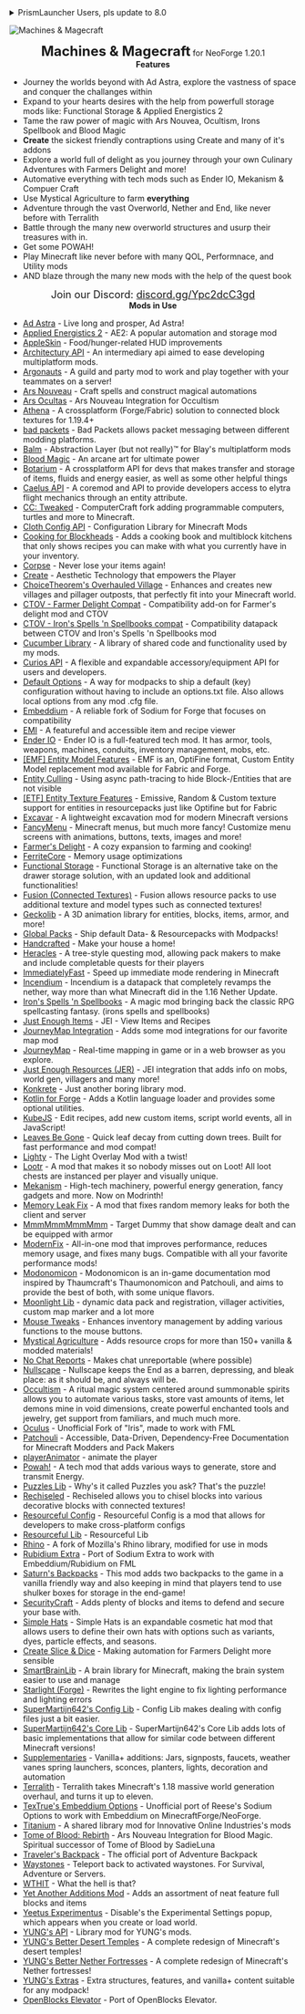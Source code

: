 <details>
<summary>PrismLauncher Users, pls update to 8.0</summary>
This modpack is made with NeoForge, and PrismLauncher versions prior to 8.0 doesn't support this.
When using an oudated launcher the launcher might just download forge og nothing at all, and i cannot guarantee that the modpack will work in such cases.
Please update the launcher :D
</details>

![Machines & Magecraft](https://web-static.sebsa.dk/spellbook-dev/Machines-Magecraft-Title.png)
<center><span><strong><font size=5>Machines & Magecraft</font></strong> for NeoForge 1.20.1</span></center>
<center><span><strong>Features</strong></span></center>

- Journey the worlds beyond with Ad Astra, explore the vastness of space and conquer the challanges within
- Expand to your hearts desires with the help from powerfull storage mods like: Functional Storage & Applied Energistics 2
- Tame the raw power of magic with Ars Nouvea, Ocultism, Irons Spellbook and Blood Magic
- **Create** the sickest friendly contraptions using Create and many of it's addons
- Explore a world full of delight as you journey through your own Culinary Adventures with Farmers Delight and more!
- Automative everything with tech mods such as Ender IO, Mekanism & Compuer Craft
- Use Mystical Agriculture to farm **everything**
- Adventure through the vast Overworld, Nether and End, like never before with Terralith
- Battle through the many new overworld structures and usurp their treasures with in.
- Get some POWAH!
- Play Minecraft like never before with many QOL, Performnace, and Utility mods
- AND blaze through the many new mods with the help of the quest book

<center><span><font size=4>Join our Discord: <a href="discord.gg/Ypc2dcC3gd">discord.gg/Ypc2dcC3gd</a></font></span></center>
<center><span><strong>Mods in Use</strong></span></center>

- [Ad Astra](https://modrinth.com/mod/3ufwT9JF) - Live long and prosper, Ad Astra!
- [Applied Energistics 2](https://modrinth.com/mod/XxWD5pD3) - AE2: A popular automation and storage mod
- [AppleSkin](https://modrinth.com/mod/EsAfCjCV) - Food/hunger-related HUD improvements
- [Architectury API](https://modrinth.com/mod/lhGA9TYQ) - An intermediary api aimed to ease developing multiplatform mods.
- [Argonauts](https://modrinth.com/mod/bb2EpKpx) - A guild and party mod to work and play together with your teammates on a server!
- [Ars Nouveau](https://modrinth.com/mod/TKB6INcv) - Craft spells and construct magical automations
- [Ars Ocultas](https://modrinth.com/mod/Tsw8vbks) - Ars Nouveau Integration for Occultism
- [Athena](https://modrinth.com/mod/b1ZV3DIJ) - A crossplatform (Forge/Fabric) solution to connected block textures for 1.19.4+
- [bad packets](https://modrinth.com/mod/ftdbN0KK) - Bad Packets allows packet messaging between different modding platforms.
- [Balm](https://modrinth.com/mod/MBAkmtvl) - Abstraction Layer (but not really)™ for Blay's multiplatform mods
- [Blood Magic](https://modrinth.com/mod/PbNc6qBY) - An arcane art for ultimate power
- [Botarium](https://modrinth.com/mod/2u6LRnMa) - A crossplatform API for devs that makes transfer and storage of items, fluids and energy easier, as well as some other helpful things
- [Caelus API](https://modrinth.com/mod/40FYwb4z) - A coremod and API to provide developers access to elytra flight mechanics through an entity attribute.
- [CC: Tweaked](https://modrinth.com/mod/gu7yAYhd) - ComputerCraft fork adding programmable computers, turtles and more to Minecraft.
- [Cloth Config API](https://modrinth.com/mod/9s6osm5g) - Configuration Library for Minecraft Mods
- [Cooking for Blockheads](https://modrinth.com/mod/vJnhuDde) - Adds a cooking book and multiblock kitchens that only shows recipes you can make with what you currently have in your inventory.
- [Corpse](https://modrinth.com/mod/WrpuIfhw) - Never lose your items again!
- [Create](https://modrinth.com/mod/LNytGWDc) - Aesthetic Technology that empowers the Player
- [ChoiceTheorem's Overhauled Village](https://modrinth.com/mod/fgmhI8kH) - Enhances and creates new villages and pillager outposts, that perfectly fit into your Minecraft world.
- [CTOV - Farmer Delight Compat](https://modrinth.com/mod/CdRC4fyI) - Compatibility add-on for Farmer's delight mod and CTOV 
- [CTOV - Iron's Spells 'n Spellbooks compat](https://modrinth.com/mod/B8XiXauo) - Compatibility datapack between CTOV and Iron's Spells 'n Spellbooks mod
- [Cucumber Library](https://modrinth.com/mod/Rw1NrDzF) - A library of shared code and functionality used by my mods.
- [Curios API](https://modrinth.com/mod/vvuO3ImH) - A flexible and expandable accessory/equipment API for users and developers.
- [Default Options](https://modrinth.com/mod/WEg59z5b) - A way for modpacks to ship a default (key) configuration without having to include an options.txt file. Also allows local options from any mod .cfg file.
- [Embeddium](https://modrinth.com/mod/sk9rgfiA) - A reliable fork of Sodium for Forge that focuses on compatibility
- [EMI](https://modrinth.com/mod/fRiHVvU7) - A featureful and accessible item and recipe viewer
- [Ender IO](https://modrinth.com/mod/49ZofO4f) -  Ender IO is a full-featured tech mod. It has armor, tools, weapons, machines, conduits, inventory management, mobs, etc. 
- [[EMF] Entity Model Features](https://modrinth.com/mod/4I1XuqiY) - EMF is an, OptiFine format, Custom Entity Model replacement mod available for Fabric and Forge.
- [Entity Culling](https://modrinth.com/mod/NNAgCjsB) - Using async path-tracing to hide Block-/Entities that are not visible
- [[ETF] Entity Texture Features](https://modrinth.com/mod/BVzZfTc1) - Emissive, Random & Custom texture support for entities in resourcepacks just like Optifine but for Fabric
- [Excavar](https://modrinth.com/mod/u86oU2cO) - A lightweight excavation mod for modern Minecraft versions
- [FancyMenu](https://modrinth.com/mod/Wq5SjeWM) - Minecraft menus, but much more fancy! Customize menu screens with animations, buttons, texts, images and more!
- [Farmer's Delight](https://modrinth.com/mod/R2OftAxM) - A cozy expansion to farming and cooking!
- [FerriteCore](https://modrinth.com/mod/uXXizFIs) - Memory usage optimizations
- [Functional Storage](https://modrinth.com/mod/cO40ZIg3) - Functional Storage is an alternative take on the drawer storage solution, with an updated look and additional functionalities!
- [Fusion (Connected Textures)](https://modrinth.com/mod/p19vrgc2) - Fusion allows resource packs to use additional texture and model types such as connected textures!
- [Geckolib](https://modrinth.com/mod/8BmcQJ2H) - A 3D animation library for entities, blocks, items, armor, and more!
- [Global Packs](https://modrinth.com/mod/NRLPy2mk) - Ship default Data- & Resourcepacks with Modpacks!
- [Handcrafted](https://modrinth.com/mod/pJmCFF0p) - Make your house a home!
- [Heracles](https://modrinth.com/mod/lo90fZoB) - A tree-style questing mod, allowing pack makers to make and include completable quests for their players
- [ImmediatelyFast](https://modrinth.com/mod/5ZwdcRci) - Speed up immediate mode rendering in Minecraft
- [Incendium](https://modrinth.com/mod/ZVzW5oNS) - Incendium is a datapack that completely revamps the nether, way more than what Minecraft did in the 1.16 Nether Update.
- [Iron's Spells 'n Spellbooks](https://modrinth.com/mod/s4OWxYQQ) - A magic mod bringing back the classic RPG spellcasting fantasy. (irons spells and spellbooks)
- [Just Enough Items](https://modrinth.com/mod/u6dRKJwZ) - JEI - View Items and Recipes
- [JourneyMap Integration](https://modrinth.com/mod/M1ZKbfkJ) - Adds some mod integrations for our favorite map mod
- [JourneyMap](https://modrinth.com/mod/lfHFW1mp) - Real-time mapping in game or in a web browser as you explore.
- [Just Enough Resources (JER)](https://modrinth.com/mod/uEfK2CXF) - JEI integration that adds info on mobs, world gen, villagers and many more!
- [Konkrete](https://modrinth.com/mod/J81TRJWm) - Just another boring library mod.
- [Kotlin for Forge](https://modrinth.com/mod/ordsPcFz) - Adds a Kotlin language loader and provides some optional utilities.
- [KubeJS](https://modrinth.com/mod/umyGl7zF) - Edit recipes, add new custom items, script world events, all in JavaScript!
- [Leaves Be Gone](https://modrinth.com/mod/AVq17PqV) - Quick leaf decay from cutting down trees. Built for fast performance and mod compat!
- [Lighty](https://modrinth.com/mod/yjvKidNM) - The Light Overlay Mod with a twist!
- [Lootr](https://modrinth.com/mod/EltpO5cN) - A mod that makes it so nobody misses out on Loot! All loot chests are instanced per player and visually unique.
- [Mekanism](https://modrinth.com/mod/Ce6I4WUE) - High-tech machinery, powerful energy generation, fancy gadgets and more. Now on Modrinth!
- [Memory Leak Fix](https://modrinth.com/mod/NRjRiSSD) - A mod that fixes random memory leaks for both the client and server
- [MmmMmmMmmMmm](https://modrinth.com/mod/Adega8YN) - Target Dummy that show damage dealt and can be equipped with armor
- [ModernFix](https://modrinth.com/mod/nmDcB62a) - All-in-one mod that improves performance, reduces memory usage, and fixes many bugs. Compatible with all your favorite performance mods!
- [Modonomicon](https://modrinth.com/mod/692GClaE) - Modonomicon is an in-game documentation mod inspired by Thaumcraft's Thaumonomicon and Patchouli, and aims to provide the best of both, with some unique flavors.
- [Moonlight Lib](https://modrinth.com/mod/twkfQtEc) - dynamic data pack and registration, villager activities, custom map marker and a lot more
- [Mouse Tweaks](https://modrinth.com/mod/aC3cM3Vq) - Enhances inventory management by adding various functions to the mouse buttons. 
- [Mystical Agriculture](https://modrinth.com/mod/C95ReXie) - Adds resource crops for more than 150+ vanilla & modded materials!
- [No Chat Reports](https://modrinth.com/mod/qQyHxfxd) - Makes chat unreportable (where possible)
- [Nullscape](https://modrinth.com/mod/LPjGiSO4) - Nullscape keeps the End as a barren, depressing, and bleak place: as it should be, and always will be.
- [Occultism](https://modrinth.com/mod/sbJh4AZw) - A ritual magic system centered around summonable spirits allows you to automate various tasks, store vast amounts of items, let demons mine in void dimensions, create powerful enchanted tools and jewelry, get support from familiars, and much much more.
- [Oculus](https://modrinth.com/mod/GchcoXML) - Unofficial Fork of "Iris", made to work with FML
- [Patchouli](https://modrinth.com/mod/nU0bVIaL) - Accessible, Data-Driven, Dependency-Free Documentation for Minecraft Modders and Pack Makers
- [playerAnimator](https://modrinth.com/mod/gedNE4y2) - animate the player
- [Powah!](https://modrinth.com/mod/KZO4S4DO) - A tech mod that adds various ways to generate, store and transmit Energy.
- [Puzzles Lib](https://modrinth.com/mod/QAGBst4M) - Why's it called Puzzles you ask? That's the puzzle!
- [Rechiseled](https://modrinth.com/mod/B0g2vT6l) - Rechiseled allows you to chisel blocks into various decorative blocks with connected textures!
- [Resourceful Config](https://modrinth.com/mod/M1953qlQ) - Resourceful Config is a mod that allows for developers to make cross-platform configs
- [Resourceful Lib](https://modrinth.com/mod/G1hIVOrD) - Resourceful Lib
- [Rhino](https://modrinth.com/mod/sk9knFPE) - A fork of Mozilla's Rhino library, modified for use in mods
- [Rubidium Extra](https://modrinth.com/mod/oY2B1pjg) - Port of Sodium Extra to work with Embeddium/Rubidium on FML
- [Saturn's Backpacks](https://modrinth.com/mod/u1PoOw3n) - This mod adds two backpacks to the game in a vanilla friendly way and also keeping in mind that players tend to use shulker boxes for storage in the end-game!
- [SecurityCraft](https://modrinth.com/mod/v8jzRtAt) - Adds plenty of blocks and items to defend and secure your base with.
- [Simple Hats](https://modrinth.com/mod/iSkQCp6b) - Simple Hats is an expandable cosmetic hat mod that allows users to define their own hats with options such as variants, dyes, particle effects, and seasons.
- [Create Slice & Dice](https://modrinth.com/mod/GmjmRQ0A) - Making automation for Farmers Delight more sensible
- [SmartBrainLib](https://modrinth.com/mod/PuyPazRT) - A brain library for Minecraft, making the brain system easier to use and manage
- [Starlight (Forge)](https://modrinth.com/mod/iRfIGC1s) - Rewrites the light engine to fix lighting performance and lighting errors
- [SuperMartijn642's Config Lib](https://modrinth.com/mod/LN9BxssP) - Config Lib makes dealing with config files just a bit easier.
- [SuperMartijn642's Core Lib](https://modrinth.com/mod/rOUBggPv) - SuperMartijn642's Core Lib adds lots of basic implementations that allow for similar code between different Minecraft versions!
- [Supplementaries](https://modrinth.com/mod/fFEIiSDQ) - Vanilla+ additions: Jars, signposts, faucets, weather vanes spring launchers, sconces, planters, lights, decoration and automation
- [Terralith](https://modrinth.com/mod/8oi3bsk5) - Terralith takes Minecraft's 1.18 massive world generation overhaul, and turns it up to eleven.
- [TexTrue's Embeddium Options](https://modrinth.com/mod/S1tndFDa) - Unofficial port of Reese's Sodium Options to work with Embeddium on MinecraftForge/NeoForge.
- [Titanium](https://modrinth.com/mod/1Ro7m06l) - A shared library mod for Innovative Online Industries's mods
- [Tome of Blood: Rebirth](https://modrinth.com/mod/W5NORTN9) - Ars Nouveau Integration for Blood Magic. Spiritual successor of Tome of Blood by SadieLuna
- [Traveler's Backpack](https://modrinth.com/mod/rlloIFEV) - The official port of Adventure Backpack
- [Waystones](https://modrinth.com/mod/LOpKHB2A) - Teleport back to activated waystones. For Survival, Adventure or Servers.
- [WTHIT](https://modrinth.com/mod/6AQIaxuO) - What the hell is that?
- [Yet Another Additions Mod](https://modrinth.com/mod/avq72s6C) - Adds an assortment of neat feature full blocks and items
- [Yeetus Experimentus](https://modrinth.com/mod/HaaH232J) - Disable's the Experimental Settings popup, which appears when you create or load world.
- [YUNG's API](https://modrinth.com/mod/Ua7DFN59) - Library mod for YUNG's mods.
- [YUNG's Better Desert Temples](https://modrinth.com/mod/XNlO7sBv) - A complete redesign of Minecraft's desert temples!
- [YUNG's Better Nether Fortresses](https://modrinth.com/mod/Z2mXHnxP) - A complete redesign of Minecraft's Nether fortresses!
- [YUNG's Extras](https://modrinth.com/mod/ZYgyPyfq) - Extra structures, features, and vanilla+ content suitable for any modpack!
- [OpenBlocks Elevator](https://www.curseforge.com/minecraft/mc-mods/openblocks-elevator) - Port of OpenBlocks Elevator.